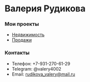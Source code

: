 # Валерия Рудикова  
### Мои проекты  
- [Недвижимость]([https://github.com/Valery-Rudikova/Valery-Rudikova.github.io-/blob/main/%D0%9D%D0%B5%D0%B4%D0%B2%D0%B8%D0%B6%D0%B8%D0%BC%D0%BE%D1%81%D1%82%D1%8C.ipynb])
- [Продажи](https://github.com/username/telegram-bot)
### Контакты  
- Teлефон: +7-931-270-61-29
- Telegram: @valery4002
- Email: rudikova_valery@mail.ru  
